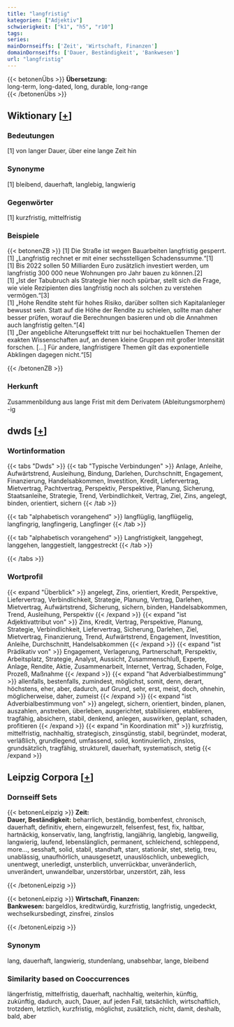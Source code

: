 ```yaml
---
title: "langfristig"
kategorien: ["Adjektiv"]
schwierigkeit: ["k1", "h5", "r10"]
tags:
series:
mainDornseiffs: ['Zeit', 'Wirtschaft, Finanzen']
domainDornseiffs: ['Dauer, Beständigkeit', 'Bankwesen']
url: "langfristig"
---
```


{{< betonenÜbs >}}
**Übersetzung:**  
long-term, long-dated, long, durable, long-range  
{{< /betonenÜbs >}}

## Wiktionary [[+](https://de.wiktionary.org/wiki/langfristig)]

### Bedeutungen
[1] von langer Dauer, über eine lange Zeit hin  

### Synonyme
[1] bleibend, dauerhaft, langlebig, langwierig  

### Gegenwörter
[1] kurzfristig, mittelfristig  

### Beispiele
{{< betonenZB >}}
[1] Die Straße ist wegen Bauarbeiten langfristig gesperrt.  
[1] „Langfristig rechnet er mit einer sechsstelligen Schadenssumme.“[1]  
[1] Bis 2022 sollen 50 Milliarden Euro zusätzlich investiert werden, um langfristig 300 000 neue Wohnungen pro Jahr bauen zu können.[2]  
[1] „Ist der Tabubruch als Strategie hier noch spürbar, stellt sich die Frage, wie viele Rezipienten dies langfristig noch als solchen zu verstehen vermögen.“[3]  
[1] „Hohe Rendite steht für hohes Risiko, darüber sollten sich Kapitalanleger bewusst sein. Statt auf die Höhe der Rendite zu schielen, sollte man daher besser prüfen, worauf die Berechnungen basieren und ob die Annahmen auch langfristig gelten.“[4]  
[1] „Der angebliche Alterungseffekt tritt nur bei hochaktuellen Themen der exakten Wissenschaften auf, an denen kleine Gruppen mit großer Intensität forschen. […] Für andere, langfristigere Themen gilt das exponentielle Abklingen dagegen nicht.“[5]  

{{< /betonenZB >}}
### Herkunft
Zusammenbildung aus lange Frist mit dem Derivatem (Ableitungsmorphem) -ig  



## dwds [[+](https://www.dwds.de/wb/langfristig)]

### Wortinformation
{{< tabs "Dwds" >}}
{{< tab "Typische Verbindungen" >}}
Anlage, Anleihe, Aufwärtstrend, Ausleihung, Bindung, Darlehen, Durchschnitt, Engagement, Finanzierung, Handelsabkommen, Investition, Kredit, Liefervertrag, Mietvertrag, Pachtvertrag, Perspektiv, Perspektive, Planung, Sicherung, Staatsanleihe, Strategie, Trend, Verbindlichkeit, Vertrag, Ziel, Zins, angelegt, binden, orientiert, sichern
{{< /tab >}}

{{< tab "alphabetisch vorangehend" >}}
langflüglig, langflügelig, langfingrig, langfingerig, Langfinger
{{< /tab >}}

{{< tab "alphabetisch vorangehend" >}}
Langfristigkeit, langgehegt, langgehen, langgestielt, langgestreckt
{{< /tab >}}

{{< /tabs >}}

### Wortprofil
{{< expand "Überblick" >}} angelegt, Zins, orientiert, Kredit, Perspektive, Liefervertrag, Verbindlichkeit, Strategie, Planung, Vertrag, Darlehen, Mietvertrag, Aufwärtstrend, Sicherung, sichern, binden, Handelsabkommen, Trend, Ausleihung, Perspektiv {{< /expand >}}
{{< expand "ist Adjektivattribut von" >}} Zins, Kredit, Vertrag, Perspektive, Planung, Strategie, Verbindlichkeit, Liefervertrag, Sicherung, Darlehen, Ziel, Mietvertrag, Finanzierung, Trend, Aufwärtstrend, Engagement, Investition, Anleihe, Durchschnitt, Handelsabkommen {{< /expand >}}
{{< expand "ist Prädikativ von" >}} Engagement, Verlagerung, Partnerschaft, Perspektiv, Arbeitsplatz, Strategie, Analyst, Aussicht, Zusammenschluß, Experte, Anlage, Rendite, Aktie, Zusammenarbeit, Internet, Vertrag, Schaden, Folge, Prozeß, Maßnahme {{< /expand >}}
{{< expand "hat Adverbialbestimmung" >}} allenfalls, bestenfalls, zumindest, möglichst, somit, denn, derart, höchstens, eher, aber, dadurch, auf Grund, sehr, erst, meist, doch, ohnehin, möglicherweise, daher, zumeist {{< /expand >}}
{{< expand "ist Adverbialbestimmung von" >}} angelegt, sichern, orientiert, binden, planen, auszahlen, anstreben, überleben, ausgerichtet, stabilisieren, etablieren, tragfähig, absichern, stabil, denkend, anlegen, auswirken, geplant, schaden, profitieren {{< /expand >}}
{{< expand "in Koordination mit" >}} kurzfristig, mittelfristig, nachhaltig, strategisch, zinsgünstig, stabil, begründet, moderat, verläßlich, grundlegend, umfassend, solid, kontinuierlich, zinslos, grundsätzlich, tragfähig, strukturell, dauerhaft, systematisch, stetig {{< /expand >}}

## Leipzig Corpora [[+](https://corpora.uni-leipzig.de/en/res?word=langfristig&corpusId=deu_newscrawl-public_2018)]

### Dornseiff Sets
{{< betonenLeipzig >}}
**Zeit:**  
**Dauer, Beständigkeit:** beharrlich, beständig, bombenfest, chronisch, dauerhaft, definitiv, ehern, eingewurzelt, felsenfest, fest, fix, haltbar, hartnäckig, konservativ, lang, langfristig, langjährig, langlebig, langweilig, langwierig, laufend, lebenslänglich, permanent, schleichend, schleppend, more..., sesshaft, solid, stabil, standhaft, starr, stationär, stet, stetig, treu, unablässig, unaufhörlich, unausgesetzt, unauslöschlich, unbeweglich, unentwegt, unerledigt, unsterblich, unverrückbar, unveränderlich, unverändert, unwandelbar, unzerstörbar, unzerstört, zäh, less  

{{< /betonenLeipzig >}}


{{< betonenLeipzig >}}
**Wirtschaft, Finanzen:**  
**Bankwesen:** bargeldlos, kreditwürdig, kurzfristig, langfristig, ungedeckt, wechselkursbedingt, zinsfrei, zinslos  

{{< /betonenLeipzig >}}

### Synonym
lang, dauerhaft, langwierig, stundenlang, unabsehbar, lange, bleibend


### Similarity based on Cooccurrences
längerfristig, mittelfristig, dauerhaft, nachhaltig, weiterhin, künftig, zukünftig, dadurch, auch, Dauer, auf jeden Fall, tatsächlich, wirtschaftlich, trotzdem, letztlich, kurzfristig, möglichst, zusätzlich, nicht, damit, deshalb, bald, aber

